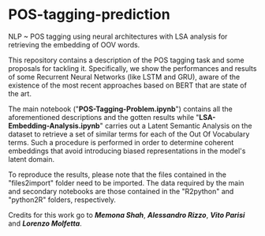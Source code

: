 # POS-tagging-prediction
NLP ~ POS tagging using neural architectures with LSA analysis for retrieving the embedding of OOV words.

This repository contains a description of the POS tagging task and some proposals for tackling it. Specifically, we show the performances and results of some Recurrent Neural Networks (like LSTM and GRU), aware of the existence of the most recent approaches based on BERT that are state of the art.

The main notebook ("**POS-Tagging-Problem.ipynb**") contains all the aforementioned descriptions and the gotten results while "**LSA-Embedding-Analysis.ipynb**" carries out a Latent Semantic Analysis on the dataset to retrieve a set of similar terms for each of the Out Of Vocabulary terms. Such a procedure is performed in order to determine coherent embeddings that avoid introducing biased representations in the model's latent domain. 

To reproduce the results, please note that the files contained in the "files2import" folder need to be imported. The data required by the main and secondary notebooks are those contained in the "R2python" and "python2R" folders, respectively.



Credits for this work go to ___Memona Shah___, ___Alessandro Rizzo___, ___Vito Parisi___ and ___Lorenzo Molfetta___. 
